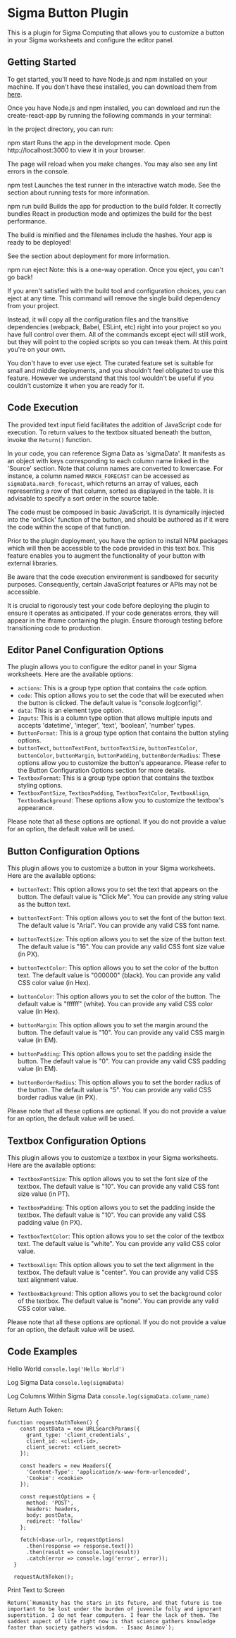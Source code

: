# Sigma Button Plugin

This is a plugin for Sigma Computing that allows you to customize a button in your Sigma worksheets and configure the editor panel.

## Getting Started

To get started, you'll need to have Node.js and npm installed on your machine. If you don't have these installed, you can download them from [here](https://nodejs.org/en/download/).

Once you have Node.js and npm installed, you can download and run the create-react-app by running the following commands in your terminal:

In the project directory, you can run:

npm start
Runs the app in the development mode.
Open http://localhost:3000 to view it in your browser.

The page will reload when you make changes.
You may also see any lint errors in the console.

npm test
Launches the test runner in the interactive watch mode.
See the section about running tests for more information.

npm run build
Builds the app for production to the build folder.
It correctly bundles React in production mode and optimizes the build for the best performance.

The build is minified and the filenames include the hashes.
Your app is ready to be deployed!

See the section about deployment for more information.

npm run eject
Note: this is a one-way operation. Once you eject, you can't go back!

If you aren't satisfied with the build tool and configuration choices, you can eject at any time. This command will remove the single build dependency from your project.

Instead, it will copy all the configuration files and the transitive dependencies (webpack, Babel, ESLint, etc) right into your project so you have full control over them. All of the commands except eject will still work, but they will point to the copied scripts so you can tweak them. At this point you're on your own.

You don't have to ever use eject. The curated feature set is suitable for small and middle deployments, and you shouldn't feel obligated to use this feature. However we understand that this tool wouldn't be useful if you couldn't customize it when you are ready for it.

## Code Execution

The provided text input field facilitates the addition of JavaScript code for execution. To return values to the textbox situated beneath the button, invoke the `Return()` function.

In your code, you can reference Sigma Data as 'sigmaData'. It manifests as an object with keys corresponding to each column name linked in the 'Source' section. Note that column names are converted to lowercase. For instance, a column named `MARCH_FORECAST` can be accessed as `sigmaData.march_forecast`, which returns an array of values, each representing a row of that column, sorted as displayed in the table. It is advisable to specify a sort order in the source table.

The code must be composed in basic JavaScript. It is dynamically injected into the 'onClick' function of the button, and should be authored as if it were the code within the scope of that function.

Prior to the plugin deployment, you have the option to install NPM packages which will then be accessible to the code provided in this text box. This feature enables you to augment the functionality of your button with external libraries.

Be aware that the code execution environment is sandboxed for security purposes. Consequently, certain JavaScript features or APIs may not be accessible.

It is crucial to rigorously test your code before deploying the plugin to ensure it operates as anticipated. If your code generates errors, they will appear in the iframe containing the plugin. Ensure thorough testing before transitioning code to production. 


## Editor Panel Configuration Options

The plugin allows you to configure the editor panel in your Sigma worksheets. Here are the available options:

- `actions`: This is a group type option that contains the `code` option.
- `code`: This option allows you to set the code that will be executed when the button is clicked. The default value is "console.log(config)".
- `data`: This is an element type option.
- `Inputs`: This is a column type option that allows multiple inputs and accepts 'datetime', 'integer', 'text', 'boolean', 'number' types.
- `ButtonFormat`: This is a group type option that contains the button styling options.
- `buttonText`, `buttonTextFont`, `buttonTextSize`, `buttonTextColor`, `buttonColor`, `buttonMargin`, `buttonPadding`, `buttonBorderRadius`: These options allow you to customize the button's appearance. Please refer to the Button Configuration Options section for more details.
- `TextboxFormat`: This is a group type option that contains the textbox styling options.
- `TextboxFontSize`, `TextboxPadding`, `TextboxTextColor`, `TextboxAlign`, `TextboxBackground`: These options allow you to customize the textbox's appearance.

Please note that all these options are optional. If you do not provide a value for an option, the default value will be used.

## Button Configuration Options

This plugin allows you to customize a button in your Sigma worksheets. Here are the available options:

- `buttonText`: This option allows you to set the text that appears on the button. 
    The default value is "Click Me". You can provide any string value as the button text.

- `buttonTextFont`: This option allows you to set the font of the button text. 
    The default value is "Arial". You can provide any valid CSS font name.

- `buttonTextSize`: This option allows you to set the size of the button text. 
    The default value is "16". You can provide any valid CSS font size value (in PX).

- `buttonTextColor`: This option allows you to set the color of the button text. 
    The default value is "000000" (black). You can provide any valid CSS color value (in Hex).

- `buttonColor`: This option allows you to set the color of the button. 
    The default value is "ffffff" (white). You can provide any valid CSS color value (in Hex).

- `buttonMargin`: This option allows you to set the margin around the button. 
    The default value is "10". You can provide any valid CSS margin value (in EM).

- `buttonPadding`: This option allows you to set the padding inside the button. 
    The default value is "0". You can provide any valid CSS padding value (in EM).

- `buttonBorderRadius`: This option allows you to set the border radius of the button. 
    The default value is "5". You can provide any valid CSS border radius value (in PX).

Please note that all these options are optional. If you do not provide a value for an option, the default value will be used.

## Textbox Configuration Options

This plugin allows you to customize a textbox in your Sigma worksheets. Here are the available options:

- `TextboxFontSize`: This option allows you to set the font size of the textbox. 
    The default value is "10". You can provide any valid CSS font size value (in PT).

- `TextboxPadding`: This option allows you to set the padding inside the textbox. 
    The default value is "10". You can provide any valid CSS padding value (in PX).

- `TextboxTextColor`: This option allows you to set the color of the textbox text. 
    The default value is "white". You can provide any valid CSS color value.

- `TextboxAlign`: This option allows you to set the text alignment in the textbox. 
    The default value is "center". You can provide any valid CSS text alignment value.

- `TextboxBackground`: This option allows you to set the background color of the textbox. 
    The default value is "none". You can provide any valid CSS color value.

Please note that all these options are optional. If you do not provide a value for an option, the default value will be used.

## Code Examples

Hello World
```console.log('Hello World')```

Log Sigma Data
```console.log(sigmaData)```

Log Columns Within Sigma Data
```console.log(sigmaData.column_name)```

Return Auth Token: 
```
function requestAuthToken() {
    const postData = new URLSearchParams({
      grant_type: 'client_credentials',
      client_id: <client-id>,
      client_secret: <client_secret>
    });

    const headers = new Headers({
      'Content-Type': 'application/x-www-form-urlencoded',
      'Cookie': <cookie>
    });

    const requestOptions = {
      method: 'POST',
      headers: headers,
      body: postData,
      redirect: 'follow'
    };

    fetch(<base-url>, requestOptions)
      .then(response => response.text())
      .then(result => console.log(result))
      .catch(error => console.log('error', error));
  }

  requestAuthToken();
```

Print Text to Screen
```
Return(`Humanity has the stars in its future, and that future is too important to be lost under the burden of juvenile folly and ignorant superstition. I do not fear computers. I fear the lack of them. The saddest aspect of life right now is that science gathers knowledge faster than society gathers wisdom. - Isaac Asimov`);
```
